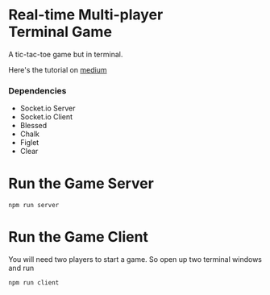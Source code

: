 # Real-time Multi-player Terminal Game

A tic-tac-toe game but in terminal.

Here's the tutorial on [medium](https://htoopyae5.medium.com/real-time-multi-player-terminal-game-931b04461df3)

### Dependencies
 - Socket.io Server  
 - Socket.io Client  
 - Blessed  
 - Chalk  
 - Figlet  
 - Clear

 # Run the Game Server

 ```
 npm run server
 ```

 # Run the Game Client

 You will need two players to start a game. So open up two terminal windows and run

 ```
npm run client
 ```